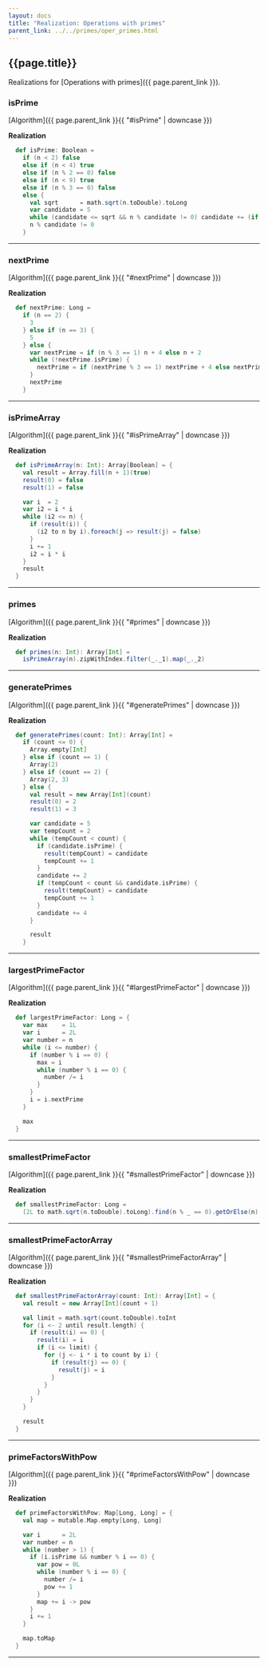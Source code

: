 ```yaml
---
layout: docs
title: "Realization: Operations with primes"
parent_link: ../../primes/oper_primes.html
---
```


## {{page.title}}

Realizations for [Operations with primes]({{ page.parent_link }}).

### isPrime

[Algorithm]({{ page.parent_link }}{{ "#isPrime" | downcase }})

**Realization**
```scala
  def isPrime: Boolean =
    if (n < 2) false
    else if (n < 4) true
    else if (n % 2 == 0) false
    else if (n < 9) true
    else if (n % 3 == 0) false
    else {
      val sqrt      = math.sqrt(n.toDouble).toLong
      var candidate = 5
      while (candidate <= sqrt && n % candidate != 0) candidate += (if (candidate % 6 == 5) 2 else 4)
      n % candidate != 0
    }
```

---

### nextPrime

[Algorithm]({{ page.parent_link }}{{ "#nextPrime" | downcase }})

**Realization**
```scala
  def nextPrime: Long =
    if (n == 2) {
      3
    } else if (n == 3) {
      5
    } else {
      var nextPrime = if (n % 3 == 1) n + 4 else n + 2
      while (!nextPrime.isPrime) {
        nextPrime = if (nextPrime % 3 == 1) nextPrime + 4 else nextPrime + 2
      }
      nextPrime
    }
```

---

### isPrimeArray

[Algorithm]({{ page.parent_link }}{{ "#isPrimeArray" | downcase }})

**Realization**
```scala
  def isPrimeArray(n: Int): Array[Boolean] = {
    val result = Array.fill(n + 1)(true)
    result(0) = false
    result(1) = false

    var i  = 2
    var i2 = i * i
    while (i2 <= n) {
      if (result(i)) {
        (i2 to n by i).foreach(j => result(j) = false)
      }
      i += 1
      i2 = i * i
    }
    result
  }
```

---

### primes

[Algorithm]({{ page.parent_link }}{{ "#primes" | downcase }})

**Realization**
```scala
  def primes(n: Int): Array[Int] =
    isPrimeArray(n).zipWithIndex.filter(_._1).map(_._2)
```

---

### generatePrimes

[Algorithm]({{ page.parent_link }}{{ "#generatePrimes" | downcase }})

**Realization**
```scala
  def generatePrimes(count: Int): Array[Int] =
    if (count <= 0) {
      Array.empty[Int]
    } else if (count == 1) {
      Array(2)
    } else if (count == 2) {
      Array(2, 3)
    } else {
      val result = new Array[Int](count)
      result(0) = 2
      result(1) = 3

      var candidate = 5
      var tempCount = 2
      while (tempCount < count) {
        if (candidate.isPrime) {
          result(tempCount) = candidate
          tempCount += 1
        }
        candidate += 2
        if (tempCount < count && candidate.isPrime) {
          result(tempCount) = candidate
          tempCount += 1
        }
        candidate += 4
      }

      result
    }
```

---

### largestPrimeFactor

[Algorithm]({{ page.parent_link }}{{ "#largestPrimeFactor" | downcase }})

**Realization**
```scala
  def largestPrimeFactor: Long = {
    var max    = 1L
    var i      = 2L
    var number = n
    while (i <= number) {
      if (number % i == 0) {
        max = i
        while (number % i == 0) {
          number /= i
        }
      }
      i = i.nextPrime
    }

    max
  }
```

---

### smallestPrimeFactor

[Algorithm]({{ page.parent_link }}{{ "#smallestPrimeFactor" | downcase }})

**Realization**
```scala
  def smallestPrimeFactor: Long =
    (2L to math.sqrt(n.toDouble).toLong).find(n % _ == 0).getOrElse(n)
```

---

### smallestPrimeFactorArray

[Algorithm]({{ page.parent_link }}{{ "#smallestPrimeFactorArray" | downcase }})

**Realization**
```scala
  def smallestPrimeFactorArray(count: Int): Array[Int] = {
    val result = new Array[Int](count + 1)

    val limit = math.sqrt(count.toDouble).toInt
    for (i <- 2 until result.length) {
      if (result(i) == 0) {
        result(i) = i
        if (i <= limit) {
          for (j <- i * i to count by i) {
            if (result(j) == 0) {
              result(j) = i
            }
          }
        }
      }
    }

    result
  }
```

---

### primeFactorsWithPow

[Algorithm]({{ page.parent_link }}{{ "#primeFactorsWithPow" | downcase }})

**Realization**
```scala
  def primeFactorsWithPow: Map[Long, Long] = {
    val map = mutable.Map.empty[Long, Long]

    var i      = 2L
    var number = n
    while (number > 1) {
      if (i.isPrime && number % i == 0) {
        var pow = 0L
        while (number % i == 0) {
          number /= i
          pow += 1
        }
        map += i -> pow
      }
      i += 1
    }

    map.toMap
  }
```

---
